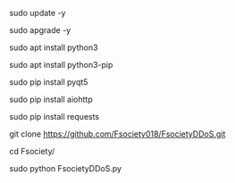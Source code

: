 sudo update -y



sudo apgrade -y




sudo apt install  python3



sudo apt install python3-pip



sudo pip install pyqt5



sudo pip install aiohttp



sudo pip install requests



git clone https://github.com/Fsociety018/FsocietyDDoS.git
 



cd Fsociety/




sudo python FsocietyDDoS.py
